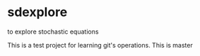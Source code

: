 # sdexplore
to explore stochastic equations

This is a test project for learning git's operations.
This is master
